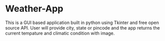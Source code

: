 # Weather-App

This is a GUI based application built in python using Tkinter and free open source API.
User will provide city, state or pincode and the app returns the current tempature and climatic condition with image.
